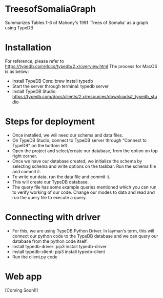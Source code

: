 # TreesofSomaliaGraph
Summarizes Tables 1-6 of Mahony's 1991 'Trees of Somalia' as a graph using TypeDB

# Installation
For reference, please refer to https://typedb.com/docs/typedb/2.x/overview.html
The process for MacOS is as below:
- Install TypeDB Core: brew install typedb
- Start the server through terminal: typedb server
- Install TypeDB Studio: https://typedb.com/docs/clients/2.x/resources/downloads#_typedb_studio

# Steps for deployment
- Once installed, we will need our schema and data files.
- On TypeDB Studio, connect to TypeDB server through "Connect to TypeDB" on the bottom left.
- Open the project and select/create our database, from the option on top right corner.
- Once we have our database created, we initialize the schema by selecting schema and write options on the taskbar. Run the schema file and commit it.
- To write our data, run the data file and commit it.
- This will create our TypeDB database.
- The query file has some example queries mentioned which you can run to verify working of our code. Change our modes to data and read and run the query file to execute a query.

# Connecting with driver
- For this, we are using TypeDB Python Driver. In layman's term, this will connect our python code to the TypeDB database and we can query our database from the python code itself.
- Install typedb-driver: pip3 install typedb-driver
- Install typedb-client: pip3 install typedb-client
- Run the client.py code

# Web app
[Coming Soon!!]

